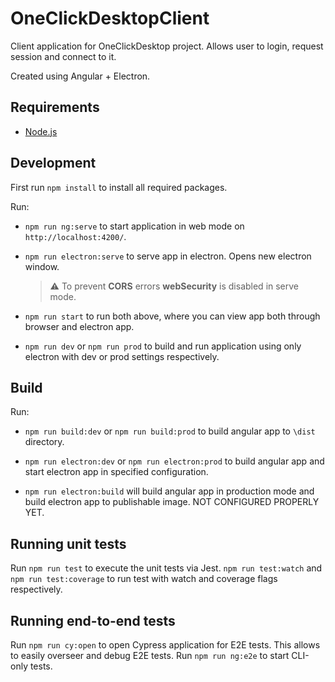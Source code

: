 # OneClickDesktopClient

Client application for OneClickDesktop project. Allows user to login, request session and connect to it.

Created using Angular + Electron.

## Requirements

- [Node.js](https://nodejs.org/en/)

## Development

First run `npm install` to install all required packages.

Run:

- `npm run ng:serve` to start application in web mode on `http://localhost:4200/`.

- `npm run electron:serve` to serve app in electron. Opens new electron window.

  > ⚠️ To prevent **CORS** errors **webSecurity** is disabled in serve mode.

- `npm run start` to run both above, where you can view app both through browser and electron app.

- `npm run dev` or `npm run prod` to build and run application using only electron with dev or prod settings respectively.

## Build

Run:

- `npm run build:dev` or `npm run build:prod` to build angular app to `\dist` directory.

- `npm run electron:dev` or `npm run electron:prod` to build angular app and start electron app in specified configuration.

- `npm run electron:build` will build angular app in production mode and build electron app to publishable image. NOT CONFIGURED PROPERLY YET.

## Running unit tests

Run `npm run test` to execute the unit tests via Jest. `npm run test:watch` and `npm run test:coverage` to run test with watch and coverage flags respectively.

## Running end-to-end tests

Run `npm run cy:open` to open Cypress application for E2E tests. This allows to easily overseer and debug E2E tests.
Run `npm run ng:e2e` to start CLI-only tests.
